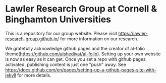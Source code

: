# Lawler Research Group at Cornell & Binghamton Universities

This is a repository for our group website.
Please visit https://lawler-research-group.github.io/ for more information on our research.

We gratefully acknowledge github pages and the creator of al-folio theme(https://github.com/alshedivat/al-folio).
Setting up your own website is now as easy as it can get. Once you set a repo with github pages activated, publishing
content is just one "push" away. See https://docs.github.com/en/pages/setting-up-a-github-pages-site-with-jekyll for more details.
